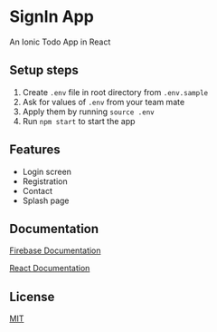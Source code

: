 # SignIn App

An Ionic Todo App in React

## Setup steps

1. Create `.env` file in root directory from `.env.sample`
2. Ask for values of `.env` from your team mate
3. Apply them by running `source .env`
4. Run `npm start` to start the app

## Features

- Login screen
- Registration
- Contact
- Splash page

## Documentation

[Firebase Documentation](https://firebase.google.com/docs/auth/web/password-auth?authuser=0#create_a_password-based_account)

[React Documentation](https://react.dev/)

## License

[MIT](https://choosealicense.com/licenses/mit/)
